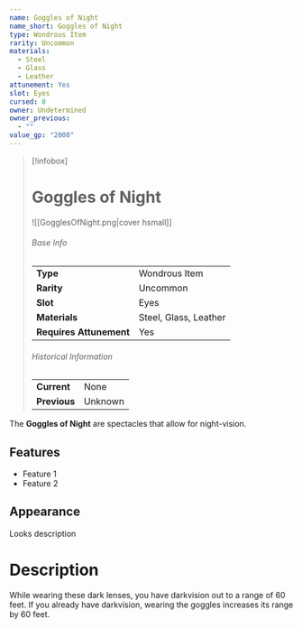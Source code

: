```yaml
---
name: Goggles of Night
name_short: Goggles of Night
type: Wondrous Item
rarity: Uncommon
materials:
  - Steel
  - Glass
  - Leather
attunement: Yes
slot: Eyes
cursed: 0
owner: Undetermined
owner_previous:
  - ""
value_gp: "2000"
---
```

> [!infobox]  
> # Goggles of Night
> ![[GogglesOfNight.png|cover hsmall]]
> ###### Base Info
> | | |
> |---|---|
> | **Type** | Wondrous Item |
> | **Rarity** | Uncommon |
> | **Slot** | Eyes |
> | **Materials** | Steel, Glass, Leather |
> | **Requires Attunement** | Yes |
> ###### Historical Information
> | | |
> |---|---|
> | **Current** | None |
> | **Previous** | Unknown |

The **Goggles of Night** are spectacles that allow for night-vision.
## Features
- Feature 1
- Feature 2
## Appearance
Looks description
# Description
While wearing these dark lenses, you have darkvision out to a range of 60 feet. If you already have darkvision, wearing the goggles increases its range by 60 feet.